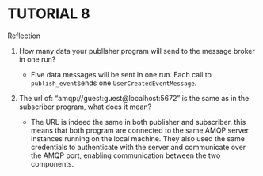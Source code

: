 # TUTORIAL 8

Reflection

1. How many data your publlsher program will send to the message broker in one
run? 

    - Five data messages will be sent in one run. Each call to `publish_event`sends one `UserCreatedEventMessage`.


2. The url of: “amqp://guest:guest@localhost:5672” is the same as in the subscriber
program, what does it mean?

    - The URL is indeed the same in both publisher and subscriber. this means that both program are connected to the same AMQP server instances running on the local machine. They also used the same credentials to authenticate with the server and communicate over the AMQP port, enabling communication between the two components.